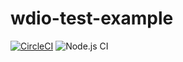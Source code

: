 # wdio-test-example

[![CircleCI](https://circleci.com/gh/nikita9/wdio-test-example/tree/master.svg?style=svg)](https://circleci.com/gh/nikita9/wdio-test-example/tree/master) 
![Node.js CI](https://github.com/nikita9/wdio-test-example/workflows/Node.js%20CI/badge.svg?branch=master&event=push)
